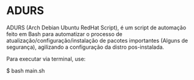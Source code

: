# ADURS
ADURS (Arch Debian Ubuntu RedHat Script), é um script de automação feito em Bash para automatizar o processo de atualização/configuração/instalação de pacotes importantes (Alguns de segurança), agilizando a configuração da distro pos-instalada.

Para executar via terminal, use:

$ bash main.sh
